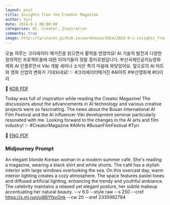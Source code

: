 ```yaml
---
layout: post
title: Insights from the Creator Magazine  
author: tyri
date: 2024-9-1 00:00:00
categories: AI, Creator, Inspiration
comments: true
image: http://tyritarot.github.io/warehouse/2024/2024-9-1-insights_from_the_creator_magazine_title.png
---
```


오늘 하루는 크리에이터 매거진을 읽으면서 활력을 얻었어요! AI 기술의 발전과 다양한 창의적인 프로젝트들에 대한 이야기들이 정말 흥미로웠답니다. 부산국제인공지능영화제와 AI 인플루언서 Viki 개발 세미나 소식은 특히 마음에 와닿았어요. 앞으로의 AI 아트와 영화 산업의 변화가 기대되네요! ✨ #크리에이터매거진 #AI아트 #부산영화제 #타이리

📜 [KOR PDF](https://drive.google.com/file/d/1rIeTb4iLQT2M9hPt40q8hZ37NLqCg3qE/view?usp=drive_link)

Today was full of inspiration while reading the Creator Magazine! The discussions about the advancements in AI technology and various creative projects were so fascinating. The news about the Busan International AI Film Festival and the AI influencer Viki development seminar particularly resonated with me. Looking forward to the changes in the AI arts and film industry! ✨ #CreatorMagazine #AIArts #BusanFilmFestival #Tyri

📜 [ENG PDF](https://drive.google.com/file/d/1ITaOsXxBvflRmLN7-EPIUk6HTaB0Kink/view?usp=drive_link)

### Midjourney Prompt

An elegant blonde Korean woman in a modern summer café. She's reading a magazine, wearing a black shirt and white shorts. The café has a stylish interior with large windows overlooking the sea. On this overcast day, warm interior lighting creates a cozy atmosphere. The space features pastel tones and diffused artificial lighting, enhancing the trendy and youthful ambiance. The celebrity maintains a relaxed yet elegant posture, her subtle makeup accentuating her natural beauty. --v 6.0 --style raw --s 250 --cref https://s.mj.run/uj66YfsvOnk --cw 20 --sref 2335982784 